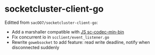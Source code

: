 # socketcluster-client-go
Editted from `sacOO7/socketcluster-client-go`:
* Add a marshaller compatible with
[JS sc-codec-min-bin](https://github.com/SocketCluster/sc-codec-min-bin)
* Fix concurrent io in `scclient/event_listener.go`
* Rewrite `gowebsocket` to add feature: read write deadline,
notify when disconnected suddenly 
